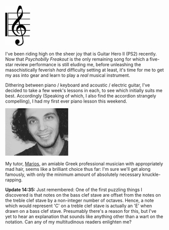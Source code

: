 <!--
.. title: Music 101
.. slug: music-101
.. date: 2007-05-14 10:37:21-05:00
.. tags: journal,music
-->


![Treble clef](/files/2007/05/treble-clef.jpg)

I've been riding high on the sheer joy that is Guitar Hero II (PS2) recently.
Now that *Psychobilly Freakout* is the only remaining song for which a
five-star review performance is still eluding me, before unleashing the
masochistically feverish *hard* difficulty setting at least, it's time
for me to get my ass into gear and learn to play a *real* musical
instrument.

Dithering
between piano / keyboard and acoustic / electric guitar, I've decided to
take a few week's lessons in each, to see which initially suits me best.
Accordingly (Speaking of which, I also find the accordion strangely
compelling), I had my first ever piano lesson this weekend.

[![Mr Marios Takoushis](/files/2007/05/marious.jpg)](http://www.mariostakoushis.com/html/about.php "Mr Marios Takoushis")

My tutor,
[Marios](http://www.mariostakoushis.com/html/about.php), an amiable
Greek professional musician with appropriately mad hair, seems like a
brilliant choice thus far: I'm sure we'll get along famously, with only
the minimum amount of absolutely necessary knuckle-rapping.

**Update 14:35:** Just remembered: One of the first puzzling things I
discovered is that notes on the bass clef stave are offset from the
notes on the treble clef stave by a non-integer number of octaves.
Hence, a note which would represent 'C' on a treble clef stave is
actually an 'E' when drawn on a bass clef stave. Presumably there's a
reason for this, but I've yet to hear an explanation that sounds like
anything other than a wart on the notation. Can any of my multitudinous
readers enlighten me?